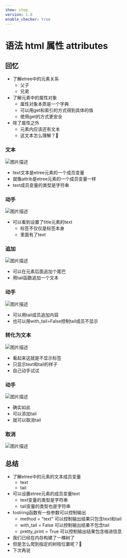 ```yaml
---
show: step
version: 1.0
enable_checker: true
---
```


# 语法 html 属性 attributes
## 回忆
- 了解etree中的元素关系
	- 父子
	- 兄弟
- 了解元素中的属性对象
	- 属性对象本质是一个字典
	- 可以用get和索引的方式得到具体的值
	- 使用get的方式更安全
- 除了属性之外
	- 元素内应该还有文本
	- 这文本怎么理解？🤔

### 文本

![图片描述](https://doc.shiyanlou.com/courses/uid1190679-20210901-1630462348659)

- text文本是etree元素的一个成员变量
- 就像attrib是etree元素的一个成员变量一样
- text成员变量的类型是字符串

### 动手

![图片描述](https://doc.shiyanlou.com/courses/uid1190679-20210901-1630462577839)

- 可以看到设置了title元素的text
	- 标签不仅仅是标签本身
	- 里面有了text

### 追加

![图片描述](https://doc.shiyanlou.com/courses/uid1190679-20210901-1630462571298)

- 可以在元素后面追加个尾巴
- 用tail函数追加一个文本

### 动手
![图片描述](https://doc.shiyanlou.com/courses/uid1190679-20210901-1630462713034)

- 可以用tail成员追加内容
- 也可以用with_tail=False控制tail成员不显示

### 转化为文本

![图片描述](https://doc.shiyanlou.com/courses/uid1190679-20210901-1630462753784)

- 看起来这就是不显示标签
- 只显示text和tail的样子
- 自己动手试试

### 动手
![图片描述](https://doc.shiyanlou.com/courses/uid1190679-20210901-1630462836223)

- 确实如此
- 可以添加tail
- 就可以取消tail

### 取消

![图片描述](https://doc.shiyanlou.com/courses/uid1190679-20210901-1630462895805)

## 总结

- 了解etree中的元素的文本成员变量
	- text
	- tail
- 可以设置etree元素的成员变量text
	- text变量的类型是字符串
	- tail变量的类型也是字符串
- tostring函数有一些参数可以控制输出
	- method = "text" 可以控制输出结果只包含text和tail
	- with_tail = False 可以控制输出结果不包含tail
	- pretty_print = True 可以控制输出结果包含缩进信息
- 我们已经在内存构建了一棵树了
- 但是怎么爬到指定的树枝位置呢？🤔
- 下次再说
